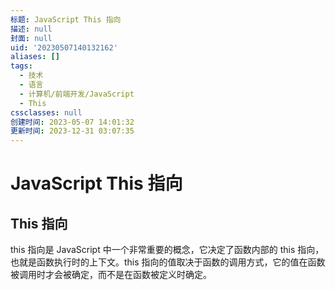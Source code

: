 ```yaml
---
标题: JavaScript This 指向
描述: null
封面: null
uid: '20230507140132162'
aliases: []
tags:
  - 技术
  - 语言
  - 计算机/前端开发/JavaScript
  - This
cssclasses: null
创建时间: 2023-05-07 14:01:32
更新时间: 2023-12-31 03:07:35
---
```


# JavaScript This 指向

## This 指向

this 指向是 JavaScript 中一个非常重要的概念，它决定了函数内部的 this 指向，也就是函数执行时的上下文。this 指向的值取决于函数的调用方式，它的值在函数被调用时才会被确定，而不是在函数被定义时确定。
